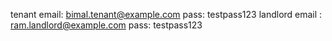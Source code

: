 tenant
email: bimal.tenant@example.com
pass: testpass123
landlord
email : ram.landlord@example.com
pass: testpass123
